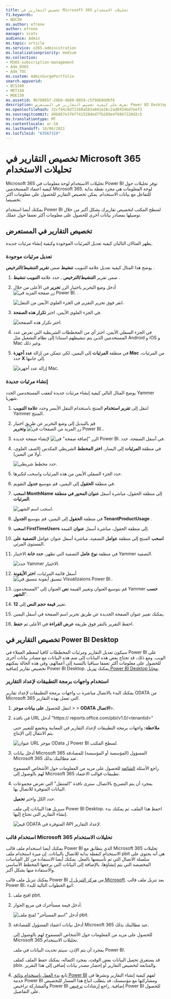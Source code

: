 ```yaml
---
title: تخصيص التقارير في Microsoft 365 تحليلات الاستخدام
f1.keywords:
- NOCSH
ms.author: efrene
author: efrene
manager: scotv
audience: Admin
ms.topic: article
ms.service: o365-administration
ms.localizationpriority: medium
ms.collection:
- M365-subscription-management
- Adm_O365
- Adm_TOC
ms.custom: AdminSurgePortfolio
search.appverid:
- BCS160
- MET150
- MOE150
ms.assetid: 9b76065f-29b9-4b89-8059-c5f9db9ddbf6
description: تعرف على كيفية تخصيص التقارير في المستعرض Power BI Desktop.
ms.openlocfilehash: 32cf44c8d72160a583a841e26c2ad6934bd7eef2
ms.sourcegitcommit: d4b867e37bf741528ded7fb289e4f6847228d2c5
ms.translationtype: MT
ms.contentlocale: ar-SA
ms.lasthandoff: 10/06/2021
ms.locfileid: "63567319"
---
```

# <a name="customize-the-reports-in-microsoft-365-usage-analytics"></a>تخصيص التقارير في Microsoft 365 تحليلات الاستخدام

Microsoft 365 تحليلات الاستخدام لوحة معلومات في Power BI توفر تحليلات حول كيفية اعتماد المستخدمين Microsoft 365. لوحة المعلومات هي مجرد نقطة بداية للتفاعل مع بيانات الاستخدام. يمكن تخصيص التقارير للحصول على معلومات أكثر تخصيصا.

يمكنك أيضا استخدام Power BI لسطح المكتب لتخصيص تقاريرك بشكل أكبر من خلال توصيلها بمصادر بيانات أخرى للحصول على معلومات أكثر تعمقا حول عملك.

## <a name="customizing-reports-in-the-browser"></a>تخصيص التقارير في المستعرض

يظهر المثالان التاليان كيفية تعديل المرئيات الموجودة وكيفية إنشاء مرئيات جديدة.

### <a name="modify-an-existing-visual"></a>تعديل مرئيات موجودة

يوضح هذا المثال كيفية تعديل علامة التبويب **تنشيط** ضمن **تقرير التنشيط/الترخيص** .

1. ضمن تقرير **التنشيط/الترخيص** ، حدد علامة **التبويب تنشيط** .

2. أدخل وضع التحرير باختيار الزر **تحرير** في الأعلى من خلال ![زر صفحة المزيد في Power BI.](../../media/d8da3c19-3f2d-4bf6-811e-faa804f74770.png) .

    ![انقر فوق تحرير التقرير في الجزء العلوي الأيمن من التنقل.](../../media/e2c16663-1fbd-4d7f-887c-0cbb891d3b3d.png)

3. في الجزء العلوي الأيمن، اختر **تكرار هذه الصفحة**.

    ![اختر تكرار هذه الصفحة.](../../media/b2d18dcd-6b82-4ce7-ab79-1b24e3721309.png)

4. في الجزء السفلي الأيمن، اختر أي من المخططات الشريطية التي تعرض عدد المستخدمين الذين يتم تنشيطهم استنادا إلى نظام التشغيل مثل Android و iOS و Mac وغير ذلك.

5. في منطقة **المرئيات** إلى اليمين، لكي تتمكن من إزالة **عدد أجهزة Mac** من المرئيات، حدد **X** إلى جانبها.

    ![إزالة عدد أجهزة Mac.](../../media/ce3d8358-df57-4f64-bd25-ac5be7fc8713.png)

### <a name="create-a-new-visual"></a>إنشاء مرئيات جديدة

يوضح المثال التالي كيفية إنشاء مرئيات جديدة لتعقب المستخدمين الجدد Yammer شهريا.

1. انتقل إلى **تقرير استخدام** المنتج باستخدام التنقل الأيسر وحدد **علامة التبويب** Yammer المنتج.

2. قم بالتبديل إلى وضع التحرير عن طريق اختيار ![زر المزيد من الصفحات في Power BI.](../../media/d8da3c19-3f2d-4bf6-811e-faa804f74770.png) **وتحرير.**

3. في أسفل الصفحة، حدد ![الزر "إضافة صفحة" في Power BI.](../../media/d3b8c117-17d4-4f53-b078-8fefc2155b24.png) لإنشاء صفحة جديدة.

4. في منطقة **المرئيات** إلى اليسار، **اختر المخطط** الشريطي المكدس (الصف العلوي، أولا من اليمين).

    ![حدد مخطط شريطي.](../../media/214c3fed-6eae-43e6-83fb-708a2d74406e.png)

5. حدد الجزء السفلي الأيمن من هذه المرئيات واسحب لتكبرها.

6. في منطقة **الحقول** إلى اليمين، قم بتوسيع **جدول** التقويم.

7. **اسحب MonthName** إلى منطقة الحقول، مباشرة أسفل **عنوان المحور في** **منطقة المرئيات**.

    ![اسحب اسم الشهر.](../../media/bff99987-8c4b-4618-89fd-47df557b0ed7.png)

8. في منطقة **الحقول** إلى اليمين، قم بتوسيع **الجدول TenantProductUsage** .

9. **اسحب FirstTimeUsers** إلى منطقة الحقول، مباشرة أسفل **عنوان** القيمة.

10. **اسحب** المنتج إلى منطقة **عوامل** التصفية، مباشرة أسفل عنوان عوامل **التصفية على** المستوى المرئي.

11. في منطقة **نوع عامل** التصفية التي تظهر، **حدد خانة** الاختيار Yammer التصفية.

    ![حدد Yammer الاختيار.](../../media/82e99730-0de9-42da-928a-76aab0c3e609.png)

12. أسفل قائمة المرئيات، **اختر الأيقونة** ![تنسيق أيقونة تنسيق في Visualizaions Power BI.](../../media/ee0602f3-3df5-4930-b862-db1d90ae4ae2.png).

13. قم بتوسيع العنوان وتغيير القيمة **نص** العنوان إلى "المستخدمون Yammer **حسب الشهر**".

14. تغيير **قيمة حجم النص** إلى **12**.

15. يمكنك تغيير عنوان الصفحة الجديدة عن طريق تحرير اسم الصفحة في أسفل اليمين.

16. احفظ التقرير بالنقر فوق طريقة **عرض القراءة** في الأعلى ثم **حفظ**.

## <a name="customizing-the-reports-in-power-bi-desktop"></a>تخصيص التقارير في Power BI Desktop

سيكون تعديل التقارير ومرئيات المخططات كافيا لمعظم العملاء في Power BI على الويب. ومع ذلك، قد تحتاج بعض هذه البيانات إلى ضم هذه البيانات مع مصادر بيانات أخرى للحصول على معلومات أكثر تعمقا سياقيا بالنسبة إلى أعمالهم، وفي هذه الحالة يمكنهم تخصيص تقارير إضافية Power BI Desktop. يمكنك [تنزيل Power BI Desktop مجانا](https://go.microsoft.com/fwlink/p/?linkid=849797).

### <a name="use-the-reporting-apis"></a>استخدام واجهات برمجة التطبيقات لإعداد التقارير

يمكنك البدء بالاتصال مباشرة ب واجهات برمجة التطبيقات لإعداد تقارير ODATA من Microsoft 365 التي تعمل بهذه التقارير.

1. انتقل للحصول **على بيانات موجز** \>  \> **ODATA الاتصال**\>.

2. في نافذة URL أدخل "https://<i></i> reports.office.com/pbi/v1.0/\<tenantid\>"

    **ملاحظة:** واجهات برمجة التطبيقات لإعداد التقارير في المعاينة وتخضع للتغيير حتى يتم الانتقال إلى الإنتاج.

    ![عنوان URL موجز OData ل Power BI لسطح المكتب.](../../media/c0ef967e-a454-4eba-bc8e-61e113170053.png)

3. أدخل بيانات Microsoft 365 المسؤول (المؤسسة أو المؤسسة) للمصادقة Microsoft 365 عند مطالبتك بذلك.

    راجع الأسئلة [الشائعة](usage-analytics.md#faq) للحصول على مزيد من المعلومات حول الأشخاص المسموح لهم بالوصول إلى Microsoft 365 تطبيقات قوالب الاعتماد.

4. بمجرد أن يتم التصريح بالاتصال، سترى نافذة "المتنقل" التي تعرض مجموعات البيانات المتوفرة للاتصال بها.

    حدد الكل واختر **تحميل**.

    سيزيل هذا البيانات إلى ملف Power BI Desktop. احفظ هذا الملف، ثم يمكنك بدء إنشاء التقارير التي تحتاج إليها.

    ![قيم ODATA المتوفرة في API لإعداد التقارير.](../../media/545b4d17-dbbd-4cfc-b75a-a8b27283d438.png)

### <a name="use-the-microsoft-365-usage-analytics-template"></a>استخدام قالب Microsoft 365 تحليلات الاستخدام

يمكنك أيضا استخدام ملف قالب Power BI الذي يتطابق مع Microsoft 365 تحليلات الاستخدام كنقطة بداية للاتصال بالبيانات. إن ميزة استخدام ملف pbit هي أنه يحتوي على سلسلة الاتصال التي تم تأسيسها بالفعل. يمكنك أيضا الاستفادة من كل القياسات المخصصة التي يتم إنشاؤها، بالإضافة إلى البيانات التي يرجعها المخطط الأساسي والاستفادة منها بشكل أكبر.

يمكنك تنزيل ملف قالب Power BI من [مركز التنزيل ل Microsoft](https://download.microsoft.com/download/7/8/2/782ba8a7-8d89-4958-a315-dab04c3b620c/Microsoft%20365%20Usage%20Analytics.pbit). بعد تنزيل ملف قالب Power BI، اتبع الخطوات التالية للبدء:

1. افتح ملف pbit.

2. أدخل قيمة مستأجرك في مربع الحوار.

    ![أدخل "اسم المستأجر" لفتح ملف pbit.](../../media/071ed0bf-8b9d-49c6-81fc-fd4c6cc85bd3.png)

3. أدخل بيانات اعتماد المسؤول للمصادقة Microsoft 365 عند مطالبتك بذلك.

     للحصول على مزيد من المعلومات حول الأشخاص المسموح لهم بالوصول إلى Microsoft 365 تحليلات الاستخدام.

    بمجرد أن يتم الإذن، سيتم تحديث البيانات في ملف Power BI.

    قد يستغرق تحميل البيانات بعض الوقت، بمجرد اكتماله، يمكنك حفظ الملف كملف pbix. والمتابعة لتخصيص التقارير أو إحضار مصدر بيانات إضافي إلى هذا التقرير.

4. تابع [بدء العمل باستخدام وثائق Power BI](/power-bi/fundamentals/desktop-getting-started) لفهم كيفية إنشاء التقارير ونشرها في خدمة Power BI ومشاركتها مع مؤسستك. قد يتطلب اتباع هذا المسار للتخصيص والمشاركة تراخيص Power BI إضافية. راجع إرشادات [ترخيص](https://go.microsoft.com/fwlink/p/?linkid=849803) Power BI للحصول على التفاصيل.
